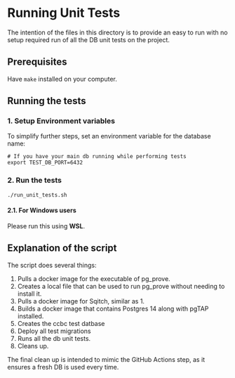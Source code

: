 # Running Unit Tests

The intention of the files in this directory is to provide an easy to run 
with no setup required run of all the DB unit tests on the project.

## Prerequisites

Have `make` installed on your computer.

## Running the tests

### 1. Setup Environment variables
To simplify further steps, set an environment variable for the database name:

```shell
# If you have your main db running while performing tests
export TEST_DB_PORT=6432
```

### 2. Run the tests

```shell
./run_unit_tests.sh
```

#### 2.1. For Windows users
Please run this using **WSL**.

## Explanation of the script

The script does several things:

1. Pulls a docker image for the executable of pg_prove. 
2. Creates a local file that can be used to run pg_prove without needing to install it.
3. Pulls a docker image for Sqitch, similar as 1.
4. Builds a docker image that contains Postgres 14 along with pgTAP installed.
5. Creates the ccbc test datbase
6. Deploy all test migrations
7. Runs all the db unit tests.
8. Cleans up.

The final clean up is intended to mimic the GitHub Actions step, 
as it ensures a fresh DB is used every time.
